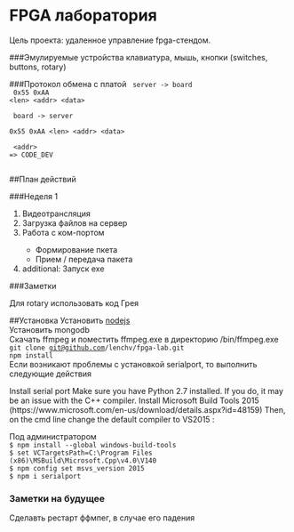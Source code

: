 # FPGA лаборатория
<p>
Цель проекта: удаленное управление fpga-стендом.
</p>

###Эмулируемые устройства
клавиатура, мышь, кнопки (switches, buttons, rotary)<br>

###Протокол обмена с платой
<code>
server -> board <br>
0x55 0xAA &lt;len&gt; &lt;addr&gt; &lt;data&gt; <br>
 <br>
board -> server <br>
0x55 0xAA &lt;len&gt; &lt;addr&gt; &lt;data&gt;  <br>
 <br>
&lt;addr&gt; => CODE_DEV <br>
</code> <br>

##План действий

###Неделя 1
<ol>
<li> Видеотрансляция</li>
<li> Загрузка файлов на сервер</li>
<li> Работа с ком-портом</li>
  <ul>
  <li> Формирование пкета</li>
  <li> Прием / передача пакета</li>
  </ul>
<li> additional: Запуск exe</li>
</ol>

###Заметки

Для rotary использовать код Грея

##Установка
Установить <a href="//nodejs.org">nodejs</a><br>
Установить mongodb<br>
Скачать ffmpeg и поместить ffmpeg.exe в директорию /bin/ffmpeg.exe
<code>git clone git@github.com/lenchv/fpga-lab.git</code><br>
<code>npm install</code><br>
Если возникают проблемы с установкой serialport, то выполнить следующие действия<br>
<p>
Install serial port
Make sure you have Python 2.7 installed. If you do, it may be an issue with the C++ compiler. Install Microsoft Build Tools 2015 (https://www.microsoft.com/en-us/download/details.aspx?id=48159) Then, on the cmd line change the default compiler to VS2015 :
</p>
Под администратором<br>
<code>$ npm install --global windows-build-tools</code><br>
<code>$ set VCTargetsPath=C:\Program Files (x86)\MSBuild\Microsoft.Cpp\v4.0\V140</code><br>
<code>$ npm config set msvs_version 2015</code><br>
<code>$ npm i serialport</code><br>

### Заметки на будущее

Сделавть рестарт ффмпег, в случае его падения